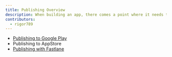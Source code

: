 ```yaml
---
title: Publishing Overview
description: When building an app, there comes a point where it needs to be published
contributors:
  - rigor789
---
```


- [Publishing to Google Play](/guide/publishing/android-google-play)
- Publishing to AppStore
- [Publishing with Fastlane](/guide/publishing/fastlane)
